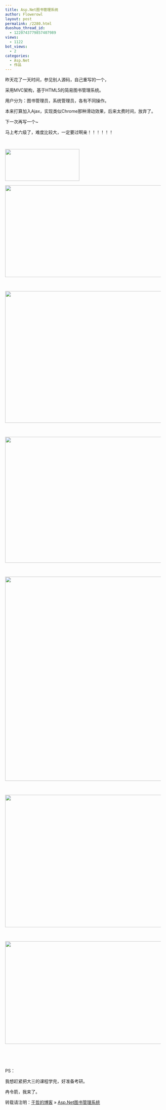 ```yaml
---
title: Asp.Net图书管理系统
author: Flowerowl
layout: post
permalink: /2280.html
duoshuo_thread_id:
  - 1220743779857407989
views:
  - 1122
bot_views:
  - 2
categories:
  - Asp.Net
  - 作品
---
```

昨天花了一天时间，参见别人源码，自己重写的一个，

采用MVC架构，基于HTML5的简易图书管理系统。

用户分为：图书管理员，系统管理员，各有不同操作。

本来打算加入Ajax，实现类似Chrome那种滑动效果，后来太费时间，放弃了。

下一次再写一个~

马上考六级了，难度比较大，一定要过啊亲！！！！！！

&nbsp;

[<img class="alignnone size-full wp-image-2281" title="lazy1" src="http://lazynight.me/wp-content/uploads/2012/06/lazy1.gif" alt="" width="240" height="103" />][1]

[<img class="alignnone size-full wp-image-2282" title="1" src="http://lazynight.me/wp-content/uploads/2012/06/1.gif" alt="" width="670" height="297" />][2]

&nbsp;

[<img class="alignnone size-full wp-image-2283" title="2" src="http://lazynight.me/wp-content/uploads/2012/06/2.gif" alt="" width="670" height="426" />][3]

&nbsp;

[<img class="alignnone size-full wp-image-2284" title="3" src="http://lazynight.me/wp-content/uploads/2012/06/31.gif" alt="" width="670" height="407" />][4]

&nbsp;

[<img class="alignnone size-full wp-image-2285" title="4" src="http://lazynight.me/wp-content/uploads/2012/06/41.gif" alt="" width="670" height="660" />][5]

&nbsp;

[<img class="alignnone size-full wp-image-2290" title="6" src="http://lazynight.me/wp-content/uploads/2012/06/6.gif" alt="" width="670" height="428" />][6]

&nbsp;

[<img class="alignnone size-full wp-image-2291" title="7" src="http://lazynight.me/wp-content/uploads/2012/06/7.gif" alt="" width="670" height="332" />][7]

&nbsp;

&nbsp;

PS：

我想赶紧把大三的课程学完，好准备考研。

冉令箭，我来了。

转载请注明：[于哲的博客][8] &raquo; [Asp.Net图书管理系统][9]

 [1]: http://lazynight.me/wp-content/uploads/2012/06/lazy1.gif
 [2]: http://lazynight.me/wp-content/uploads/2012/06/1.gif
 [3]: http://lazynight.me/wp-content/uploads/2012/06/2.gif
 [4]: http://lazynight.me/wp-content/uploads/2012/06/31.gif
 [5]: http://lazynight.me/wp-content/uploads/2012/06/41.gif
 [6]: http://lazynight.me/wp-content/uploads/2012/06/6.gif
 [7]: http://lazynight.me/wp-content/uploads/2012/06/7.gif
 [8]: http://lazynight.me
 [9]: http://lazynight.me/2280.html